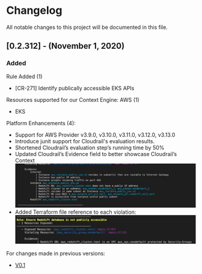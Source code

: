 # Changelog
All notable changes to this project will be documented in this file.
 
## [0.2.312] - (November 1, 2020)
### Added
Rule Added (1)
- [CR-271] Identify publically accessible EKS APIs

Resources supported for our Context Engine: AWS (1)
- EKS

Platform Enhancements (4):
- Support for AWS Provider v3.9.0, v3.10.0, v3.11.0, v3.12.0, v3.13.0
- Introduce junit support for Cloudrail's evaluation results.
- Shortened Cloudrail’s evaluation step’s running time by 50%
- Updated Cloudrail’s Evidence field to better showcase Cloudrail’s Context
![Alt text](https://github.com/indeni/cloudrail-demo/blob/v0.2/docs/images/Cloudrail-evidence.png)
- Added Terraform file reference to each violation:
![Alt text](https://github.com/indeni/cloudrail-demo/blob/v0.2/docs/images/tf-line-reference.png)

For changes made in previous versions:
- [V0.1](https://github.com/indeni/cloudrail-demo/blob/v0.1/CHANGELOG.md)
